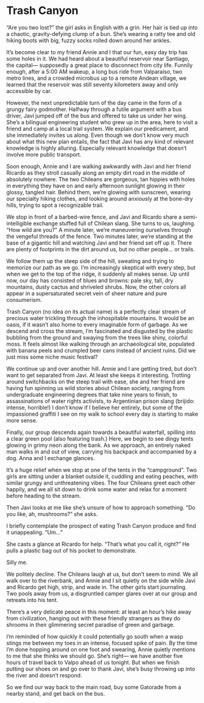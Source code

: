 # Trash Canyon

“Are you two lost?” the girl asks in English with a grin. Her hair is tied up into a chaotic, gravity-defying clump of a bun. She’s wearing a ratty tee and old hiking boots with big, fuzzy socks rolled down around her ankles.

It’s become clear to my friend Annie and I that our fun, easy day trip has some holes in it. We had heard about a beautiful reservoir near Santiago, the capital— supposedly a great place to disconnect from city life. Funnily enough, after a 5:00 AM wakeup, a long bus ride from Valparaíso, two metro lines, and a crowded microbus up to a remote Andean village, we learned that the reservoir was still seventy kilometers away and only accessible by car.

However, the next unpredictable turn of the day came in the form of a grungy fairy godmother. Halfway through a futile argument with a bus driver, Javi jumped off of the bus and offered to take us under her wing. She’s a bilingual engineering student who grew up in the area, here to visit a friend and camp at a local trail system. We explain our predicament, and she immediately invites us along. Even though we don’t know very much about what this new plan entails, the fact that Javi has any kind of relevant knowledge is highly alluring. Especially relevant knowledge that doesn’t involve more public transport.

Soon enough, Annie and I are walking awkwardly with Javi and her friend Ricardo as they stroll casually along an empty dirt road in the middle of absolutely nowhere. The two Chileans are gorgeous, tan hippies with holes in everything they have on and early afternoon sunlight glowing in their glossy, tangled hair. Behind them, we’re glowing with sunscreen, wearing our specialty hiking clothes, and looking around anxiously at the bone-dry hills, trying to spot a recognizable trail.

We stop in front of a barbed-wire fence, and Javi and Ricardo share a semi-intelligible exchange stuffed full of Chilean slang. She turns to us, laughing. “How wild are you?” A minute later, we’re maneuvering ourselves through the vengeful threads of the fence. Two minutes later, we’re standing at the base of a gigantic hill and watching Javi and her friend set off up it. There are plenty of footprints in the dirt around us, but no other people… or trails.

We follow them up the steep side of the hill, sweating and trying to memorize our path as we go. I’m increasingly skeptical with every step, but when we get to the top of the ridge, it suddenly all makes sense. Up until now, our day has consisted of blues and browns: pale sky, tall, dry mountains, dusty cactus and shriveled shrubs. Now, the other colors all appear in a supersaturated secret vein of sheer nature and pure consumerism.

Trash Canyon (no idea on its actual name) is a perfectly clear stream of precious water trickling through the inhospitable mountains. It would be an oasis, if it wasn’t also home to every imaginable form of garbage. As we descend and cross the stream, I’m fascinated and disgusted by the plastic bubbling from the ground and swaying from the trees like shiny, colorful moss. It feels almost like walking through an archaeological site, populated with banana peels and crumpled beer cans instead of ancient ruins. Did we just miss some niche music festival?

We continue up and over another hill. Annie and I are getting tired, but don’t want to get separated from Javi. At least she keeps it interesting. Trotting around switchbacks on the steep trail with ease, she and her friend are having fun spinning us wild stories about Chilean society, ranging from undergraduate engineering degrees that take nine years to finish, to assassinations of water rights activists, to Argentinian prison slang (brijido: intense, horrible!) I don’t know if I believe her entirely, but some of the impassioned graffiti I see on my walk to school every day is starting to make more sense.

Finally, our group descends again towards a beautiful waterfall, spilling into a clear green pool (also featuring trash.) Here, we begin to see dingy tents glowing in grimy neon along the bank. As we approach, an entirely naked man walks in and out of view, carrying his backpack and accompanied by a dog. Anna and I exchange glances.

It’s a huge relief when we stop at one of the tents in the “campground”. Two girls are sitting under a blanket outside it, cuddling and eating peaches, with similar grungy and unthreatening vibes. The four Chileans greet each other happily, and we all sit down to drink some water and relax for a moment before heading to the stream.

Then Javi looks at me like she’s unsure of how to approach something. “Do you like, ah, mushrooms?” she asks.

I briefly contemplate the prospect of eating Trash Canyon produce and find it unappealing. “Um…”

She casts a glance at Ricardo for help. “That’s what you call it, right?” He pulls a plastic bag out of his pocket to demonstrate.

Silly me.

We politely decline. The Chileans laugh at us, but don’t seem to mind. We all walk over to the riverbank, and Annie and I sit quietly on the side while Javi and Ricardo get high, strip, and wade in. The other girls start journaling. Two pools away from us, a disgruntled camper glares over at our group and retreats into his tent.

There’s a very delicate peace in this moment: at least an hour’s hike away from civilization, hanging out with these friendly strangers as they do shrooms in their glimmering secret paradise of green and garbage.

I’m reminded of how quickly it could potentially go south when a wasp stings me between my toes in an intense, focused spike of pain. By the time I’m done hopping around on one foot and swearing, Annie quietly mentions to me that she thinks we should go. She’s right— we have another five hours of travel back to Valpo ahead of us tonight. But when we finish putting our shoes on and go over to thank Javi, she’s busy throwing up into the river and doesn’t respond.

So we find our way back to the main road, buy some Gatorade from a nearby stand, and get back on the bus.

